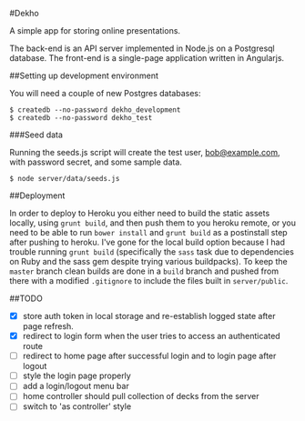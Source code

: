 #Dekho

A simple app for storing online presentations.

The back-end is an API server implemented in Node.js on a Postgresql
database. The front-end is a single-page application  written in
Angularjs.

##Setting up development environment

You will need a couple of new Postgres databases:

    $ createdb --no-password dekho_development
    $ createdb --no-password dekho_test

###Seed data

Running the seeds.js script will create the test user, bob@example.com,
with password secret, and some sample data.

    $ node server/data/seeds.js

##Deployment

In order to deploy to Heroku you either need to build the static assets
locally, using `grunt build`, and then push them to you heroku remote,
or you need to be able to run `bower install` and `grunt build` as a
postinstall step after pushing to heroku. I've gone for the local build
option because I had trouble running `grunt build` (specifically the
`sass` task due to dependencies on Ruby and the sass gem despite trying
various buildpacks). To keep the `master` branch clean builds are done in
a `build` branch and pushed from there with a modified `.gitignore` to
include the files built in `server/public`.

##TODO

 - [x] store auth token in local storage and re-establish logged state
     after page refresh.
 - [x] redirect to login form when the user tries to access an authenticated route
 - [ ] redirect to home page after successful login and to login page after logout
 - [ ] style the login page properly
 - [ ] add a login/logout menu bar
 - [ ] home controller should pull collection of decks from the server
 - [ ] switch to 'as controller' style
